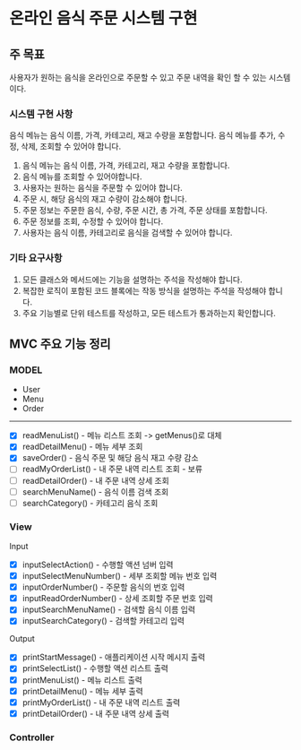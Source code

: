 # 온라인 음식 주문 시스템 구현

## 주 목표
사용자가 원하는 음식을 온라인으로 주문할 수 있고 주문 내역을 확인 할 수 있는 시스템이다.

### 시스템 구현 사항
음식 메뉴는 음식 이름, 가격, 카테고리, 재고 수량을 포함합니다.
음식 메뉴를 추가, 수정, 삭제, 조회할 수 있어야 합니다.

1. 음식 메뉴는 음식 이름, 가격, 카테고리, 재고 수량을 포함합니다.
2. 음식 메뉴를 조회할 수 있어야합니다.
3. 사용자는 원하는 음식을 주문할 수 있어야 합니다.
4. 주문 시, 해당 음식의 재고 수량이 감소해야 합니다.
5. 주문 정보는 주문한 음식, 수량, 주문 시간, 총 가격, 주문 상태를 포함합니다.
6. 주문 정보를 조회, 수정할 수 있어야 합니다.
7. 사용자는 음식 이름, 카테고리로 음식을 검색할 수 있어야 합니다.

### 기타 요구사항
1. 모든 클래스와 메서드에는 기능을 설명하는 주석을 작성해야 합니다.
2. 복잡한 로직이 포함된 코드 블록에는 작동 방식을 설명하는 주석을 작성해야 합니다.
3. 주요 기능별로 단위 테스트를 작성하고, 모든 테스트가 통과하는지 확인합니다.

## MVC 주요 기능 정리

### MODEL
- User
- Menu
- Order
---
- [x] readMenuList() - 메뉴 리스트 조회 -> getMenus()로 대체
- [x] readDetailMenu() - 메뉴 세부 조회
- [x] saveOrder() - 음식 주문 및 해당 음식 재고 수량 감소
- [ ] readMyOrderList() - 내 주문 내역 리스트 조회 - 보류
- [ ] readDetailOrder() - 내 주문 내역 상세 조회 
- [ ] searchMenuName() - 음식 이름 검색 조회
- [ ] searchCategory() - 카테고리 음식 조회

### View
Input
- [x] inputSelectAction() - 수행할 액션 넘버 입력
- [x] inputSelectMenuNumber() - 세부 조회할 메뉴 번호 입력
- [x] inputOrderNumber() - 주문할 음식의 번호 입력
- [x] inputReadOrderNumber() - 상세 조회할 주문 번호 입력
- [x] inputSearchMenuName() - 검색할 음식 이름 입력
- [x] inputSearchCategory() - 검색할 카테고리 입력

Output
- [x] printStartMessage() - 애플리케이션 시작 메시지 출력
- [x] printSelectList() - 수행할 액션 리스트 출력
- [x] printMenuList() - 메뉴 리스트 출력
- [x] printDetailMenu() - 메뉴 세부 출력
- [x] printMyOrderList() - 내 주문 내역 리스트 출력
- [x] printDetailOrder() - 내 주문 내역 상세 출력

### Controller
